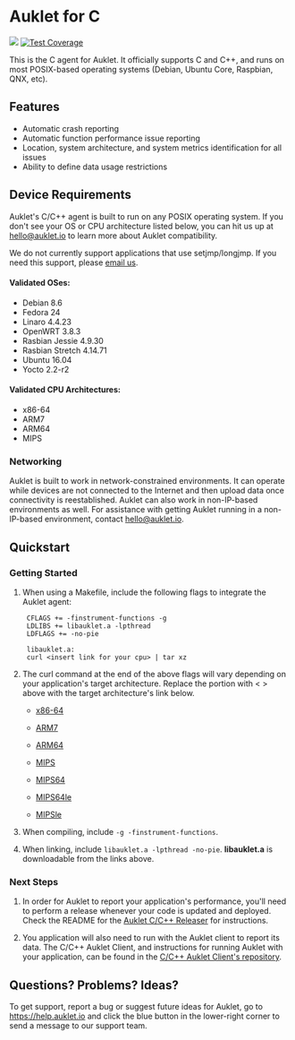 # Auklet for C

<a href="https://www.apache.org/licenses/LICENSE-2.0" alt="Apache page link -- Apache 2.0 License"><img src="https://img.shields.io/pypi/l/auklet.svg" /></a>
[![Test Coverage](https://api.codeclimate.com/v1/badges/198e104429973c5572a4/test_coverage)](https://codeclimate.com/github/aukletio/Auklet-Agent-C/test_coverage)

This is the C agent for Auklet. It officially supports C and C++, and runs on
most POSIX-based operating systems (Debian, Ubuntu Core, Raspbian, QNX, etc).

## Features

[auklet_site]: https://app.auklet.io
[auklet_releaser]: https://github.com/aukletio/Auklet-Releaser-C
[auklet_client]: https://github.com/aukletio/Auklet-Client-C
[mail_auklet]: mailto:hello@auklet.io

- Automatic crash reporting
- Automatic function performance issue reporting
- Location, system architecture, and system metrics identification for all
issues
- Ability to define data usage restrictions

## Device Requirements

Auklet's C/C++ agent is built to run on any POSIX operating system. If you
don't see your OS or CPU architecture listed below, you can hit us up at
[hello@auklet.io][mail_auklet] to learn more about Auklet compatibility.

We do not currently support applications that use setjmp/longjmp. If
you need this support, please [email us][mail_auklet].

#### Validated OSes:

- Debian 8.6
- Fedora 24
- Linaro 4.4.23
- OpenWRT 3.8.3
- Rasbian Jessie 4.9.30
- Rasbian Stretch 4.14.71
- Ubuntu 16.04
- Yocto 2.2-r2

#### Validated CPU Architectures:

- x86-64
- ARM7
- ARM64
- MIPS

### Networking
Auklet is built to work in network-constrained environments. It can operate
while devices are not connected to the Internet and then upload data once
connectivity is reestablished. Auklet can also work in non-IP-based
environments as well. For assistance with getting Auklet running in a
non-IP-based environment, contact [hello@auklet.io][mail_auklet].

## Quickstart

### Getting Started

1. When using a Makefile, include the following flags to integrate the Auklet
agent:

        CFLAGS += -finstrument-functions -g
        LDLIBS += libauklet.a -lpthread
        LDFLAGS += -no-pie

        libauklet.a:
        curl <insert link for your cpu> | tar xz

1. The curl command at the end of the above flags will vary depending on your
   application's target architecture. Replace the portion with < > above with
   the target architecture's link below.

    - [x86-64](https://s3.amazonawscom/auklet/agent/c/latest/libauklet-amd64-latest.tgz)

    - [ARM7](https://s3.amazonaws.com/auklet/agent/c/latest/libauklet-arm-latest.tgz)

    - [ARM64](https://s3.amazonaws.com/auklet/agent/c/latest/libauklet-arm64-latest.tgz)

    - [MIPS](https://s3.amazonaws.com/auklet/agent/c/latest/libauklet-arm64-latest.tgz)

    - [MIPS64](https://s3.amazonaws.com/auklet/agent/c/latest/libauklet-mips64-latest.tgz)

    - [MIPS64le](https://s3.amazonaws.com/auklet/agent/c/latest/libauklet-mips64le-latest.tgz)

    - [MIPSle](https://s3.amazonaws.com/auklet/agent/c/latest/libauklet-mipsle-latest.tgz)

1. When compiling, include `-g -finstrument-functions`.

1. When linking, include `libauklet.a -lpthread -no-pie`. **libauklet.a** is
downloadable from the links above.


### Next Steps
1. In order for Auklet to report your application's performance, you'll need to
perform a release whenever your code is updated and deployed. Check the
README for the [Auklet C/C++ Releaser][auklet_releaser] for instructions.

1. You application will also need to run with the Auklet client to report its
data. The C/C++ Auklet Client, and instructions for running Auklet with your
application, can be found in the
[C/C++ Auklet Client's repository][auklet_client].

## Questions? Problems? Ideas?

To get support, report a bug or suggest future ideas for Auklet, go to
https://help.auklet.io and click the blue button in the lower-right corner to
send a message to our support team.

